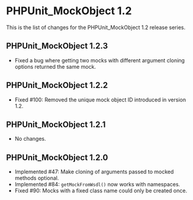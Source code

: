 PHPUnit_MockObject 1.2
======================

This is the list of changes for the PHPUnit_MockObject 1.2 release series.

PHPUnit_MockObject 1.2.3
------------------------

* Fixed a bug where getting two mocks with different argument cloning options returned the same mock.

PHPUnit_MockObject 1.2.2
------------------------

* Fixed #100: Removed the unique mock object ID introduced in version 1.2.

PHPUnit_MockObject 1.2.1
------------------------

* No changes.

PHPUnit_MockObject 1.2.0
------------------------

* Implemented #47: Make cloning of arguments passed to mocked methods optional.
* Implemented #84: `getMockFromWsdl()` now works with namespaces.
* Fixed #90: Mocks with a fixed class name could only be created once.

